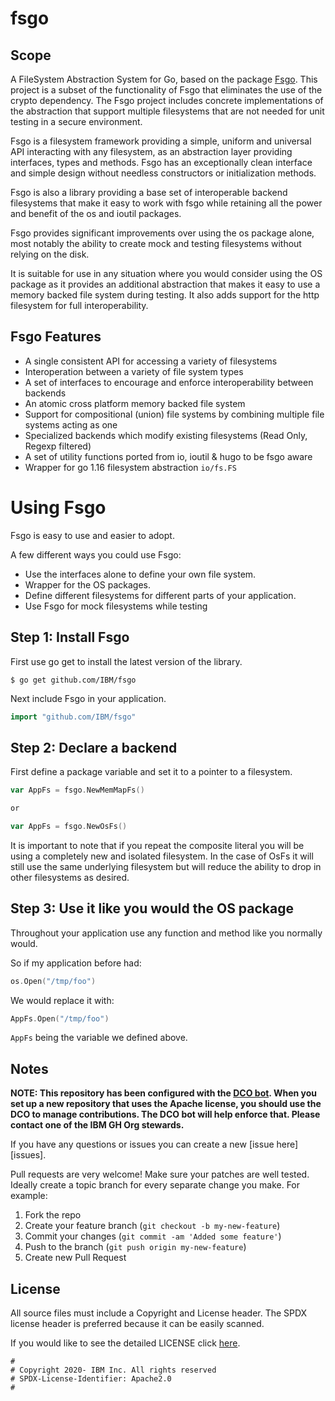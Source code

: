 # fsgo

<!-- Build Status, is a great thing to have at the top of your repository, it shows that you take your CI/CD as first class citizens -->
<!-- [![Build Status](https://travis-ci.org/jjasghar/ibm-cloud-cli.svg?branch=master)](https://travis-ci.org/jjasghar/ibm-cloud-cli) -->

## Scope

A FileSystem Abstraction System for Go, based on the package [Fsgo](https://github.com/IBM/fsgo). This project is a subset of the functionality of Fsgo that eliminates the use of the crypto dependency. The Fsgo project includes concrete implementations of the abstraction that support multiple filesystems that are not needed for unit testing in a secure environment.

Fsgo is a filesystem framework providing a simple, uniform and universal API
interacting with any filesystem, as an abstraction layer providing interfaces,
types and methods. Fsgo has an exceptionally clean interface and simple design
without needless constructors or initialization methods.

Fsgo is also a library providing a base set of interoperable backend
filesystems that make it easy to work with fsgo while retaining all the power
and benefit of the os and ioutil packages.

Fsgo provides significant improvements over using the os package alone, most
notably the ability to create mock and testing filesystems without relying on the disk.

It is suitable for use in any situation where you would consider using the OS
package as it provides an additional abstraction that makes it easy to use a
memory backed file system during testing. It also adds support for the http
filesystem for full interoperability.

## Fsgo Features

* A single consistent API for accessing a variety of filesystems
* Interoperation between a variety of file system types
* A set of interfaces to encourage and enforce interoperability between backends
* An atomic cross platform memory backed file system
* Support for compositional (union) file systems by combining multiple file systems acting as one
* Specialized backends which modify existing filesystems (Read Only, Regexp filtered)
* A set of utility functions ported from io, ioutil & hugo to be fsgo aware
* Wrapper for go 1.16 filesystem abstraction `io/fs.FS`

# Using Fsgo

Fsgo is easy to use and easier to adopt.

A few different ways you could use Fsgo:

* Use the interfaces alone to define your own file system.
* Wrapper for the OS packages.
* Define different filesystems for different parts of your application.
* Use Fsgo for mock filesystems while testing

## Step 1: Install Fsgo

First use go get to install the latest version of the library.

    $ go get github.com/IBM/fsgo

Next include Fsgo in your application.
```go
import "github.com/IBM/fsgo"
```

## Step 2: Declare a backend

First define a package variable and set it to a pointer to a filesystem.
```go
var AppFs = fsgo.NewMemMapFs()

or

var AppFs = fsgo.NewOsFs()
```
It is important to note that if you repeat the composite literal you
will be using a completely new and isolated filesystem. In the case of
OsFs it will still use the same underlying filesystem but will reduce
the ability to drop in other filesystems as desired.

## Step 3: Use it like you would the OS package

Throughout your application use any function and method like you normally
would.

So if my application before had:
```go
os.Open("/tmp/foo")
```
We would replace it with:
```go
AppFs.Open("/tmp/foo")
```

`AppFs` being the variable we defined above.

## Notes

**NOTE: This repository has been configured with the [DCO bot](https://github.com/probot/dco).
When you set up a new repository that uses the Apache license, you should
use the DCO to manage contributions. The DCO bot will help enforce that.
Please contact one of the IBM GH Org stewards.**

<!-- Questions can be useful but optional, this gives you a place to say, "This is how to contact this project maintainers or create PRs -->
If you have any questions or issues you can create a new [issue here][issues].

Pull requests are very welcome! Make sure your patches are well tested.
Ideally create a topic branch for every separate change you make. For
example:

1. Fork the repo
2. Create your feature branch (`git checkout -b my-new-feature`)
3. Commit your changes (`git commit -am 'Added some feature'`)
4. Push to the branch (`git push origin my-new-feature`)
5. Create new Pull Request

## License

All source files must include a Copyright and License header. The SPDX license header is 
preferred because it can be easily scanned.

If you would like to see the detailed LICENSE click [here](LICENSE).

```text
#
# Copyright 2020- IBM Inc. All rights reserved
# SPDX-License-Identifier: Apache2.0
#
```
